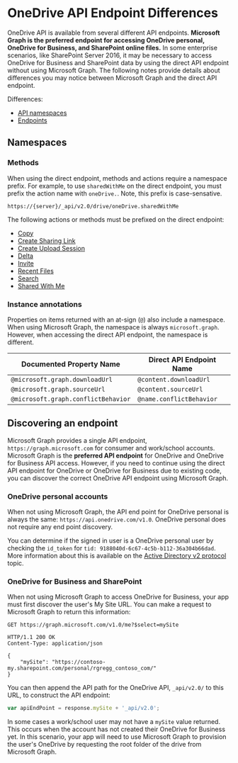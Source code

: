 # OneDrive API Endpoint Differences

OneDrive API is available from several different API endpoints.
**Microsoft Graph is the preferred endpoint for accessing OneDrive personal, OneDrive for Business, and SharePoint online files.**
In some enterprise scenarios, like SharePoint Server 2016, it may be necessary to access OneDrive for Business and SharePoint data by using the direct API endpoint without using Microsoft Graph.
The following notes provide details about differences you may notice between Microsoft Graph and the direct API endpoint.

Differences:

* [API namespaces](#namespaces)
* [Endpoints](#discovering-an-endpoint)

## Namespaces

### Methods
When using the direct endpoint, methods and actions require a namespace prefix.
For example, to use `sharedWithMe` on the direct endpoint, you must prefix the action name with `oneDrive.`.
Note, this prefix is case-sensative.

```http
https://{server}/_api/v2.0/drive/oneDrive.sharedWithMe
```

The following actions or methods must be prefixed on the direct endpoint:

* [Copy](items/copy.md)
* [Create Sharing Link](items/sharing_createLink.md)
* [Create Upload Session](items/upload_large_files.md)
* [Delta](items/view_delta.md)
* [Invite](items/invite.md)
* [Recent Files](drives/recent_files.md)
* [Search](items/search.md)
* [Shared With Me](drives/shared_with_me.md)

### Instance annotations

Properties on items returned with an at-sign (`@`) also include a namespace.
When using Microsoft Graph, the namespace is always `microsoft.graph`.
However, when accessing the direct API endpoint, the namespace is different.

| Documented Property Name            | Direct API Endpoint Name |
| ----------------------------------- | ------------------------ |
| `@microsoft.graph.downloadUrl`      | `@content.downloadUrl`   |
| `@microsoft.graph.sourceUrl`        | `@content.sourceUrl`     |
| `@microsoft.graph.conflictBehavior` | `@name.conflictBehavior` |


## Discovering an endpoint

Microsoft Graph provides a single API endpoint, `https://graph.microsoft.com` for consumer and work/school accounts.
Microsoft Graph is the **preferred API endpoint** for OneDrive and OneDrive for Business API access.
However, if you need to continue using the direct API endpoint for OneDrive or OneDrive for Business due to existing code, you can discover the correct OneDrive API endpoint using Microsoft Graph.

### OneDrive personal accounts

When not using Microsoft Graph, the API end point for OneDrive personal is always the same: `https://api.onedrive.com/v1.0`.
OneDrive personal does not require any end point discovery.

You can determine if the signed in user is a OneDrive personal user by checking the `id_token` for `tid: 9188040d-6c67-4c5b-b112-36a304b66dad`. 
More information about this is available on the [Active Directory v2 protocol](https://docs.microsoft.com/en-us/azure/active-directory/develop/active-directory-v2-protocols-implicit) topic.

### OneDrive for Business and SharePoint

When not using Microsoft Graph to access OneDrive for Business, your app must first discover the user's My Site URL.
You can make a request to Microsoft Graph to return this information:

```http
GET https://graph.microsoft.com/v1.0/me?$select=mySite
```

```http
HTTP/1.1 200 OK
Content-Type: application/json

{
    "mySite": "https://contoso-my.sharepoint.com/personal/rgregg_contoso_com/"
}
```

You can then append the API path for the OneDrive API, `_api/v2.0/` to this URL, to construct the API endpoint:

```javascript
var apiEndPoint = response.mySite + '_api/v2.0';
```

In some cases a work/school user may not have a `mySite` value returned.
This occurs when the account has not created their OneDrive for Business yet.
In this scenario, your app will need to use Microsoft Graph to provision the user's OneDrive by requesting the root folder of the drive from Microsoft Graph.

<!-- {
  "type": "#page.annotation",
  "description": "Learn the differences between using Microsoft Graph and the OneDrive API endpoint",
  "section": "documentation",
  "tocPath": "Misc/OneDrive endpoint"
} -->

